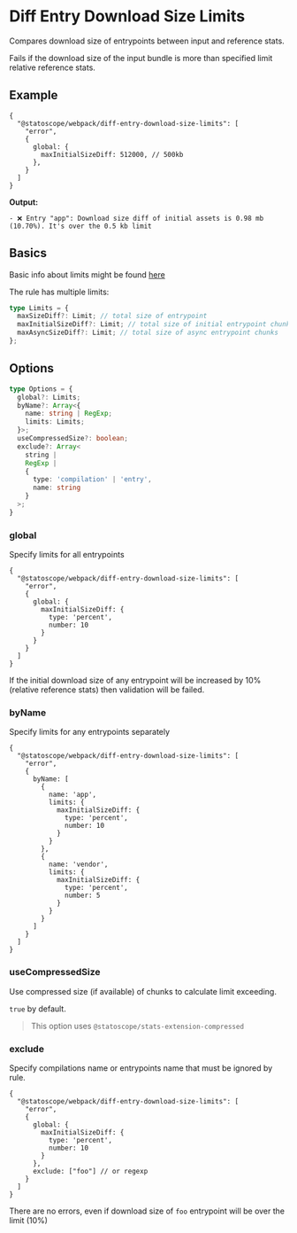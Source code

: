 # Diff Entry Download Size Limits

Compares download size of entrypoints between input and reference stats.

Fails if the download size of the input bundle is more than specified limit relative reference stats.

## Example

```json5
{
  "@statoscope/webpack/diff-entry-download-size-limits": [
    "error",
    {
      global: {
        maxInitialSizeDiff: 512000, // 500kb 
      },
    }
  ]
}
```

**Output:**

```
- ❌ Entry "app": Download size diff of initial assets is 0.98 mb (10.70%). It's over the 0.5 kb limit
```

## Basics

Basic info about limits might be found [here](/packages/stats-validator-plugin-webpack/docs/limits.md)

The rule has multiple limits:

```ts
type Limits = {
  maxSizeDiff?: Limit; // total size of entrypoint
  maxInitialSizeDiff?: Limit; // total size of initial entrypoint chunks
  maxAsyncSizeDiff?: Limit; // total size of async entrypoint chunks
};
```

## Options

```ts
type Options = {
  global?: Limits;
  byName?: Array<{
    name: string | RegExp;
    limits: Limits;
  }>;
  useCompressedSize?: boolean;
  exclude?: Array<
    string |
    RegExp |
    {
      type: 'compilation' | 'entry',
      name: string
    }
  >;
}
```

### global

Specify limits for all entrypoints

```json5
{
  "@statoscope/webpack/diff-entry-download-size-limits": [
    "error",
    {
      global: {
        maxInitialSizeDiff: {
          type: 'percent',
          number: 10
        }
      }
    }
  ]
}
```

If the initial download size of any entrypoint will be increased by 10% (relative reference stats) then validation will be failed.

### byName

Specify limits for any entrypoints separately

```json5
{
  "@statoscope/webpack/diff-entry-download-size-limits": [
    "error",
    {
      byName: [
        {
          name: 'app',
          limits: {
            maxInitialSizeDiff: {
              type: 'percent',
              number: 10
            }
          }
        },
        {
          name: 'vendor',
          limits: {
            maxInitialSizeDiff: {
              type: 'percent',
              number: 5
            }
          }
        }
      ]
    }
  ]
}
```

### useCompressedSize

Use compressed size (if available) of chunks to calculate limit exceeding.

`true` by default.

> This option uses `@statoscope/stats-extension-compressed`

### exclude

Specify compilations name or entrypoints name that must be ignored by rule.

```json5
{
  "@statoscope/webpack/diff-entry-download-size-limits": [
    "error",
    {
      global: {
        maxInitialSizeDiff: {
          type: 'percent',
          number: 10
        }
      },
      exclude: ["foo"] // or regexp
    }
  ]
}
```

There are no errors, even if download size of `foo` entrypoint will be over the limit (10%)
